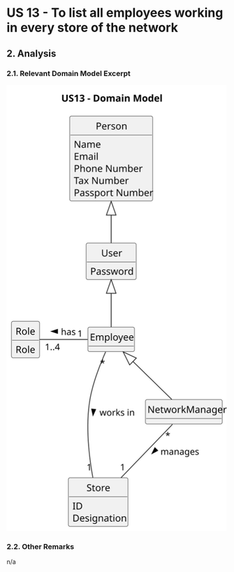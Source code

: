 # US 13 - To list all employees working in every store of the network 

## 2. Analysis

### 2.1. Relevant Domain Model Excerpt 

![Domain Model](svg/us13-domain-model.svg)

### 2.2. Other Remarks

n/a